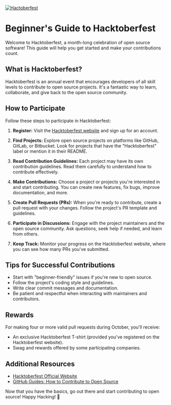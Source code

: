 


 [![Hactoberfest]()](https://hacktoberfest.com/profile/)


# Beginner's Guide to Hacktoberfest

Welcome to Hacktoberfest, a month-long celebration of open source software! This guide will help you get started and make your contributions count.

## What is Hacktoberfest?

Hacktoberfest is an annual event that encourages developers of all skill levels to contribute to open source projects. It's a fantastic way to learn, collaborate, and give back to the open source community.

## How to Participate

Follow these steps to participate in Hacktoberfest:

1. **Register:** Visit the [Hacktoberfest website](https://hacktoberfest.digitalocean.com/) and sign up for an account.

2. **Find Projects:** Explore open source projects on platforms like GitHub, GitLab, or Bitbucket. Look for projects that have the "Hacktoberfest" label or mention it in their README.

3. **Read Contribution Guidelines:** Each project may have its own contribution guidelines. Read them carefully to understand how to contribute effectively.

4. **Make Contributions:** Choose a project or projects you're interested in and start contributing. You can create new features, fix bugs, improve documentation, and more.

5. **Create Pull Requests (PRs):** When you're ready to contribute, create a pull request with your changes. Follow the project's PR template and guidelines.

6. **Participate in Discussions:** Engage with the project maintainers and the open source community. Ask questions, seek help if needed, and learn from others.

7. **Keep Track:** Monitor your progress on the Hacktoberfest website, where you can see how many PRs you've submitted.

## Tips for Successful Contributions

- Start with "beginner-friendly" issues if you're new to open source.
- Follow the project's coding style and guidelines.
- Write clear commit messages and documentation.
- Be patient and respectful when interacting with maintainers and contributors.

## Rewards

For making four or more valid pull requests during October, you'll receive:

- An exclusive Hacktoberfest T-shirt (provided you've registered on the Hacktoberfest website).
- Swag and rewards offered by some participating companies.

## Additional Resources

- [Hacktoberfest Official Website](https://hacktoberfest.digitalocean.com/)
- [GitHub Guides: How to Contribute to Open Source](https://guides.github.com/activities/contributing-to-open-source/)

Now that you have the basics, go out there and start contributing to open source! Happy Hacking! 🚀
